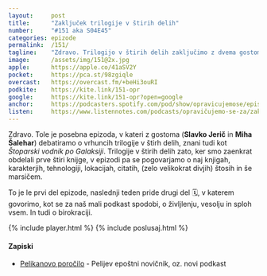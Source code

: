 ```yaml
---
layout: 	post
title:  	"Zaključek trilogije v štirih delih"
number: 	"#151 aka S04E45"
categories:	epizode
permalink:	/151/
tagline: 	"Zdravo. Trilogijo v štirih delih zaključimo z dvema gostoma, Slavkom Jeričem in Miho Šaleharjem."
image:		/assets/img/151@2x.jpg
apple:		https://apple.co/41aSV2Y
pocket:		https://pca.st/98zgiqle
overcast:	https://overcast.fm/+beHi3ouRI
podkite:	https://kite.link/151-opr
google:		https://kite.link/151-opr?open=google
anchor:		https://podcasters.spotify.com/pod/show/opravicujemose/episodes/Zakljuek-trilogije-v-tirih-delih-e22fumr
listen:		https://www.listennotes.com/podcasts/opravičujemo-se-za/zaključek-trilogije-v-štirih-u_nY7BMc1V2/embed/
---
```


Zdravo. Tole je posebna epizoda, v kateri z gostoma (**Slavko Jerič** in **Miha Šalehar**) debatiramo o vrhuncih trilogije v štirh delih, znani tudi kot *Štoparski vodnik po Galaksiji*. Trilogije v štirih delih zato, ker smo zaenkrat obdelali prve štiri knijge, v epizodi pa se pogovarjamo o naj knjigah, karakterjih, tehnologiji, lokacijah, citatih, (zelo velikokrat divjih) štosih in še marsičem. 

To je le prvi del epizode, naslednji teden pride drugi del 🗓️, v katerem govorimo, kot se za naš mali podkast spodobi, o življlenju, vesolju in sploh vsem. In tudi o birokraciji. 

{% include player.html %}
{% include poslusaj.html %}

<!--break-->

#### Zapiski

- [Pelikanovo poročilo](https://porocilo.substack.com/) - Pelijev epoštni novičnik, oz. novi podkast 